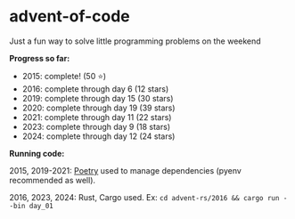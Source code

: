 # advent-of-code

Just a fun way to solve little programming problems on the weekend

**Progress so far:** 
* 2015: complete! (50 :star:)
* 2016: complete through day 6 (12 stars)
* 2019: complete through day 15 (30 stars)
* 2020: complete through day 19 (39 stars)
* 2021: complete through day 11 (22 stars)
* 2023: complete through day 9 (18 stars)
* 2024: complete through day 12 (24 stars)

**Running code:**

2015, 2019-2021: [Poetry](https://python-poetry.org) used to manage dependencies (pyenv recommended as well).

2016, 2023, 2024: Rust, Cargo used. Ex: `cd advent-rs/2016 && cargo run --bin day_01`
